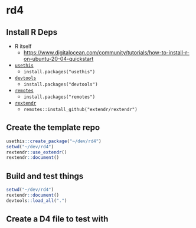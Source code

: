 # rd4

## Install R Deps

- R itself
    - https://www.digitalocean.com/community/tutorials/how-to-install-r-on-ubuntu-20-04-quickstart
- [`usethis`](https://usethis.r-lib.org/)
    - `install.packages("usethis")`
- [`devtools`](https://www.r-project.org/nosvn/pandoc/devtools.html)
    - `install.packages("devtools")`
- [`remotes`]()
    - `install.packages("remotes")`
- [`rextendr`]()
    - `remotes::install_github("extendr/rextendr")`

## Create the template repo

```R
usethis::create_package("~/dev/rd4")
setwd("~/dev/rd4")
rextendr::use_extendr()
rextendr::document()
```

## Build and test things

```R
setwd("~/dev/rd4")
rextendr::document()
devtools::load_all(".")
```


## Create a D4 file to test with
